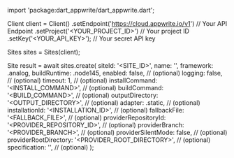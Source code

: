 import 'package:dart_appwrite/dart_appwrite.dart';

Client client = Client()
    .setEndpoint('https://cloud.appwrite.io/v1') // Your API Endpoint
    .setProject('<YOUR_PROJECT_ID>') // Your project ID
    .setKey('<YOUR_API_KEY>'); // Your secret API key

Sites sites = Sites(client);

Site result = await sites.create(
    siteId: '<SITE_ID>',
    name: '<NAME>',
    framework: .analog,
    buildRuntime: .node145,
    enabled: false, // (optional)
    logging: false, // (optional)
    timeout: 1, // (optional)
    installCommand: '<INSTALL_COMMAND>', // (optional)
    buildCommand: '<BUILD_COMMAND>', // (optional)
    outputDirectory: '<OUTPUT_DIRECTORY>', // (optional)
    adapter: .static, // (optional)
    installationId: '<INSTALLATION_ID>', // (optional)
    fallbackFile: '<FALLBACK_FILE>', // (optional)
    providerRepositoryId: '<PROVIDER_REPOSITORY_ID>', // (optional)
    providerBranch: '<PROVIDER_BRANCH>', // (optional)
    providerSilentMode: false, // (optional)
    providerRootDirectory: '<PROVIDER_ROOT_DIRECTORY>', // (optional)
    specification: '', // (optional)
);
